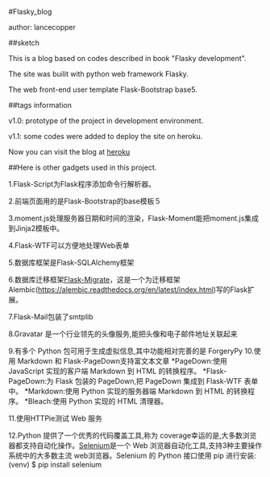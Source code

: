 #Flasky_blog

author: lancecopper


##sketch

This is a blog based on codes described in book "Flasky development".

The site was builit with python web framework Flasky.

The web front-end user template Flask-Bootstrap base5.


##tags information

v1.0: prototype of the project in development environment.

v1.1: some codes were added to deploy the site on heroku.

Now you can visit the blog at [heroku](https://lance-flasky-blog.herokuapp.com.)


##Here is other gadgets used in this project.

1.Flask-Script为Flask程序添加命令行解析器。

2.前端页面用的是Flask-Bootstrap的base模板５

3.moment.js处理服务器日期和时间的渲染，Flask-Moment能把moment.js集成到Jinja2模板中。

4.Flask-WTF可以方便地处理Ｗeb表单

5.数据库框架是Flask-SQLAlchemy框架

6.数据库迁移框架[Flask-Migrate](http://flask-migrate.readthedocs.org/en/latest/)，这是一个为迁移框架Alembic(https://alembic.readthedocs.org/en/latest/index.html)写的Flask扩展。

7.Flask-Mail包装了smtplib

8.Gravatar 是一个行业领先的头像服务,能把头像和电子邮件地址关联起来

9.有多个 Python 包可用于生成虚拟信息,其中功能相对完善的是 ForgeryPy
10.使用 Markdown 和 Flask-PageDown支持富文本文章
*PageDown:使用 JavaScript 实现的客户端 Markdown 到 HTML 的转换程序。
*Flask-PageDown:为 Flask 包装的 PageDown,把 PageDown 集成到 Flask-WTF 表单中。
*Markdown:使用 Python 实现的服务器端 Markdown 到 HTML 的转换程序。
*Bleach:使用 Python 实现的 HTML 清理器。

11.使用HTTPie测试 Web 服务

12.Python 提供了一个优秀的代码覆盖工具,称为 coverage幸运的是,大多数浏览器都支持自动化操作。[Selenium](http://www.seleniumhq.org/)是一个 Web 浏览器自动化工具,支持3种主要操作系统中的大多数主流 web浏览器。Selenium 的 Python 接口使用 pip 进行安装:(venv) $ pip install selenium

